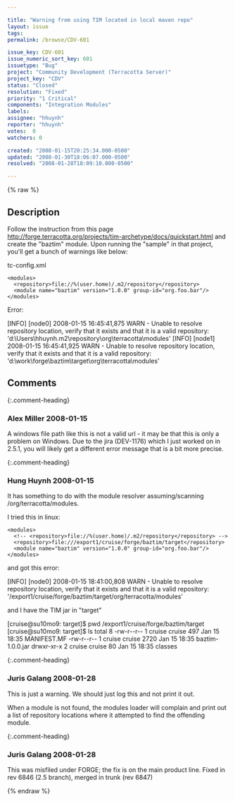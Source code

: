```yaml
---

title: "Warning from using TIM located in local maven repo"
layout: issue
tags: 
permalink: /browse/CDV-601

issue_key: CDV-601
issue_numeric_sort_key: 601
issuetype: "Bug"
project: "Community Development (Terracotta Server)"
project_key: "CDV"
status: "Closed"
resolution: "Fixed"
priority: "1 Critical"
components: "Integration Modules"
labels: 
assignee: "hhuynh"
reporter: "hhuynh"
votes:  0
watchers: 0

created: "2008-01-15T20:25:34.000-0500"
updated: "2008-01-30T18:06:07.000-0500"
resolved: "2008-01-28T18:09:10.000-0500"

---
```




{% raw %}



## Description

<div markdown="1" class="description">

Follow the instruction from this page http://forge.terracotta.org/projects/tim-archetype/docs/quickstart.html and create the "baztim" module. Upon running the "sample" in that project, you'll get a bunch of warnings like below:

tc-config.xml

    <modules>
      <repository>file://%(user.home)/.m2/repository</repository>
      <module name="baztim" version="1.0.0" group-id="org.foo.bar"/>
    </modules>

Error:

[INFO] [node0] 2008-01-15 16:45:41,875 WARN - Unable to resolve repository location, verify that it exists and that it is a valid repository: 'd:\Users\hhuynh\.m2\repository\org\terracotta\modules'
[INFO] [node1] 2008-01-15 16:45:41,925 WARN - Unable to resolve repository location, verify that it exists and that it is a valid repository: 'd:\work\forge\baztim\target\org\terracotta\modules'

</div>

## Comments


{:.comment-heading}
### **Alex Miller** <span class="date">2008-01-15</span>

<div markdown="1" class="comment">

A windows file path like this is not a valid url - it may be that this is only a problem on Windows.  Due to the jira (DEV-1176) which I just worked on in 2.5.1, you will likely get a different error message that is a bit more precise.

</div>


{:.comment-heading}
### **Hung Huynh** <span class="date">2008-01-15</span>

<div markdown="1" class="comment">

It has something to do with the module resolver assuming/scanning  <repoloc>/org/terracotta/modules.

I tried this in linux:

    <modules>
      <!-- <repository>file://%(user.home)/.m2/repository</repository> -->
      <repository>file:///export1/cruise/forge/baztim/target</repository>                                                                  
      <module name="baztim" version="1.0.0" group-id="org.foo.bar"/>                                                                       
    </modules>  

and got this error:


[INFO] [node0] 2008-01-15 18:41:00,808 WARN - Unable to resolve repository location, verify that it exists and that it is a valid repository: '/export1/cruise/forge/baztim/target/org/terracotta/modules'

and I have the TIM jar in "target"

[cruise@su10mo9: target]$ pwd
/export1/cruise/forge/baztim/target
[cruise@su10mo9: target]$ ls
total 8
-rw-r--r-- 1 cruise cruise  497 Jan 15 18:35 MANIFEST.MF
-rw-r--r-- 1 cruise cruise 2720 Jan 15 18:35 baztim-1.0.0.jar
drwxr-xr-x 2 cruise cruise   80 Jan 15 18:35 classes


</div>


{:.comment-heading}
### **Juris Galang** <span class="date">2008-01-28</span>

<div markdown="1" class="comment">

This is just a warning. We should just log this and not print it out.

When a module is not found, the modules loader will complain and print out a list of repository locations where it attempted to find the offending module.

</div>


{:.comment-heading}
### **Juris Galang** <span class="date">2008-01-28</span>

<div markdown="1" class="comment">

This was misfiled under FORGE; the fix is on the main product line.
Fixed in rev 6846 (2.5 branch), merged in trunk (rev 6847)


</div>



{% endraw %}
